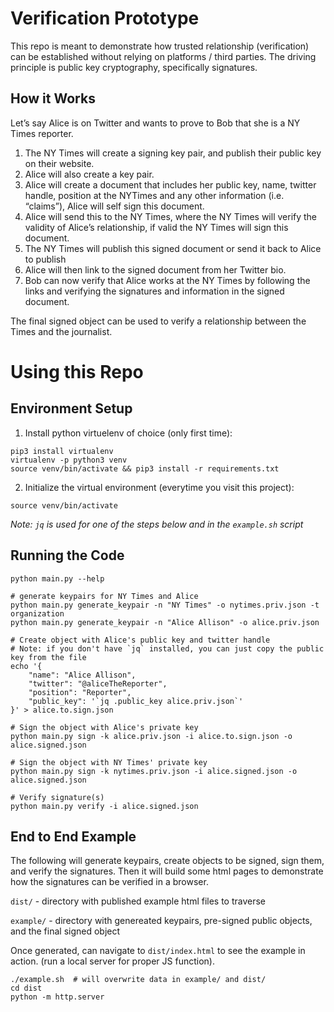 # Verification Prototype

This repo is meant to demonstrate how trusted relationship (verification) can be established without relying on platforms / third parties.
The driving principle is public key cryptography, specifically signatures.

## How it Works

Let’s say Alice is on Twitter and wants to prove to Bob that she is a NY Times reporter.

1. The NY Times will create a signing key pair, and publish their public key on their website.
1. Alice will also create a key pair.
1. Alice will create a document that includes her public key, name, twitter handle, position at the NYTimes and any other information (i.e. “claims”), Alice will self sign this document.
1. Alice will send this to the NY Times, where the NY Times will verify the validity of Alice’s relationship, if valid the NY Times will sign this document.
1. The NY Times will publish this signed document or send it back to Alice to publish
1. Alice will then link to the signed document from her Twitter bio.
1. Bob can now verify that Alice works at the NY Times by following the links and verifying the signatures and information in the signed document.

The final signed object can be used to verify a relationship between the Times and the journalist.

# Using this Repo

## Environment Setup

1. Install python virtuelenv of choice (only first time):

```
pip3 install virtualenv
virtualenv -p python3 venv
source venv/bin/activate && pip3 install -r requirements.txt
```

2. Initialize the virtual environment (everytime you visit this project):
```
source venv/bin/activate
```

*Note: `jq` is used for one of the steps below and in the `example.sh` script*

## Running the Code

```
python main.py --help

# generate keypairs for NY Times and Alice
python main.py generate_keypair -n "NY Times" -o nytimes.priv.json -t organization
python main.py generate_keypair -n "Alice Allison" -o alice.priv.json

# Create object with Alice's public key and twitter handle
# Note: if you don't have `jq` installed, you can just copy the public key from the file
echo '{
    "name": "Alice Allison",
    "twitter": "@aliceTheReporter",
    "position": "Reporter",
    "public_key": '`jq .public_key alice.priv.json`'
}' > alice.to.sign.json

# Sign the object with Alice's private key
python main.py sign -k alice.priv.json -i alice.to.sign.json -o alice.signed.json

# Sign the object with NY Times' private key
python main.py sign -k nytimes.priv.json -i alice.signed.json -o alice.signed.json

# Verify signature(s)
python main.py verify -i alice.signed.json
```

## End to End Example

The following will generate keypairs, create objects to be signed, sign them, and verify the signatures.
Then it will build some html pages to demonstrate how the signatures can be verified in a browser.


`dist/` - directory with published example html files to traverse

`example/` - directory with genereated keypairs, pre-signed public objects, and the final signed object

Once generated, can navigate to `dist/index.html` to see the example in action. (run a local server for proper JS function).

```
./example.sh  # will overwrite data in example/ and dist/
cd dist
python -m http.server
```
